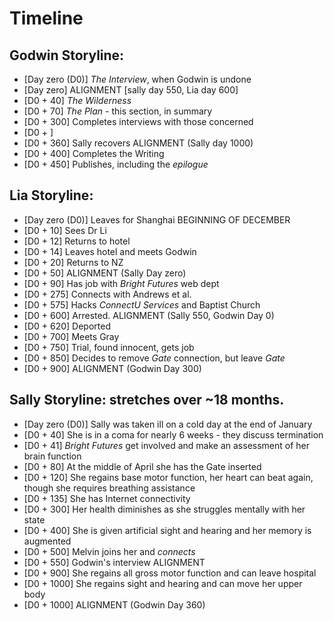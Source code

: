 # Timeline

## Godwin Storyline:
- [Day zero (D0)] *The Interview*, when Godwin is undone 
- [Day zero] ALIGNMENT [sally day 550, Lia day 600]
- [D0 + 40] *The Wilderness*
- [D0 + 70] *The Plan* - this section, in summary
- [D0 + 300] Completes interviews with those concerned
- [D0 + ]
- [D0 + 360] Sally recovers ALIGNMENT (Sally day 1000)
- [D0 + 400] Completes the Writing
- [D0 + 450] Publishes, including the *epilogue*

## Lia Storyline:
- [Day zero (D0)] Leaves for Shanghai BEGINNING OF DECEMBER
- [D0 + 10] Sees Dr Li
- [D0 + 12] Returns to hotel
- [D0 + 14] Leaves hotel and meets Godwin
- [D0 + 20] Returns to NZ
- [D0 + 50] ALIGNMENT (Sally Day zero)
- [D0 + 90] Has job with *Bright Futures* web dept
- [D0 + 275] Connects with Andrews et al.
- [D0 + 575] Hacks *ConnectU Services* and Baptist Church
- [D0 + 600] Arrested. ALIGNMENT (Sally 550, Godwin Day 0)
- [D0 + 620] Deported
- [D0 + 700] Meets Gray
- [D0 + 750] Trial, found innocent, gets job
- [D0 + 850] Decides to remove *Gate* connection, but leave *Gate*
- [D0 + 900] ALIGNMENT (Godwin Day 300)

## Sally Storyline: stretches over ~18 months.

- [Day zero (D0)] Sally was taken ill on a cold day at the end of January
- [D0 + 40] She is in a coma for nearly 6 weeks - they discuss termination
- [D0 + 41] *Bright Futures* get involved and make an assessment of her brain function
- [D0 + 80] At the middle of April she has the Gate inserted
- [D0 + 120] She regains base motor function, her heart can beat again, though she requires breathing assistance
- [D0 + 135] She has Internet connectivity
- [D0 + 300] Her health diminishes as she struggles mentally with her state
- [D0 + 400] She is given artificial sight and hearing and her memory is augmented
- [D0 + 500] Melvin joins her and *connects* 
- [D0 + 550] Godwin's interview ALIGNMENT
- [D0 + 900] She regains all gross motor function and can leave hospital
- [D0 + 1000] She regains sight and hearing and can move her upper body
- [D0 + 1000] ALIGNMENT (Godwin Day 360)
